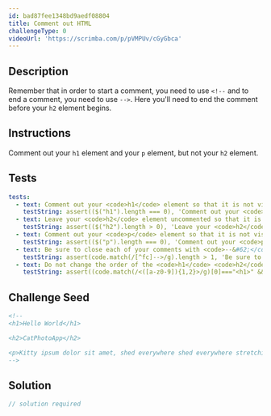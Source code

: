```yaml
---
id: bad87fee1348bd9aedf08804
title: Comment out HTML
challengeType: 0
videoUrl: 'https://scrimba.com/p/pVMPUv/cGyGbca'
---
```


## Description
<section id='description'>
Remember that in order to start a comment, you need to use <code>&#60;!--</code> and to end a comment, you need to use <code>--&#62;</code>.
Here you'll need to end the comment before your <code>h2</code> element begins.
</section>

## Instructions
<section id='instructions'>
Comment out your <code>h1</code> element and your <code>p</code> element, but not your <code>h2</code> element.
</section>

## Tests
<section id='tests'>

```yml
tests:
  - text: Comment out your <code>h1</code> element so that it is not visible on your page.
    testString: assert(($("h1").length === 0), 'Comment out your <code>h1</code> element so that it is not visible on your page.');
  - text: Leave your <code>h2</code> element uncommented so that it is visible on your page.
    testString: assert(($("h2").length > 0), 'Leave your <code>h2</code> element uncommented so that it is visible on your page.');
  - text: Comment out your <code>p</code> element so that it is not visible on your page.
    testString: assert(($("p").length === 0), 'Comment out your <code>p</code> element so that it is not visible on your page.');
  - text: Be sure to close each of your comments with <code>--&#62;</code>.
    testString: assert(code.match(/[^fc]-->/g).length > 1, 'Be sure to close each of your comments with <code>--&#62;</code>.');
  - text: Do not change the order of the <code>h1</code> <code>h2</code> or <code>p</code> in the code.
    testString: assert((code.match(/<([a-z0-9]){1,2}>/g)[0]==="<h1>" && code.match(/<([a-z0-9]){1,2}>/g)[1]==="<h2>" && code.match(/<([a-z0-9]){1,2}>/g)[2]==="<p>") , 'Do not change the order of the <code>h1</code> <code>h2</code> or <code>p</code> in the code.');

```

</section>

## Challenge Seed
<section id='challengeSeed'>

<div id='html-seed'>

```html
<!--
<h1>Hello World</h1>

<h2>CatPhotoApp</h2>

<p>Kitty ipsum dolor sit amet, shed everywhere shed everywhere stretching attack your ankles chase the red dot, hairball run catnip eat the grass sniff.</p>
-->
```

</div>



</section>

## Solution
<section id='solution'>

```js
// solution required
```
</section>

